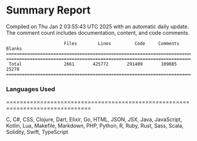 # Summary Report
Compiled on Thu Jan  2 03:55:43 UTC 2025 with an automatic daily update. The comment count includes documentation, content, and code comments.
```
                      Files        Lines         Code     Comments       Blanks
===============================================================================
===============================================================================
 Total                2661       425772       291409       109085        25278
===============================================================================
```

### Languages Used
===============================================================================


C, C#, CSS, Clojure, Dart, Elixir, Go, HTML, JSON, JSX, Java, JavaScript, Kotlin, Lua, Makefile, Markdown, PHP, Python, R, Ruby, Rust, Sass, Scala, Solidity, Swift, TypeScript

